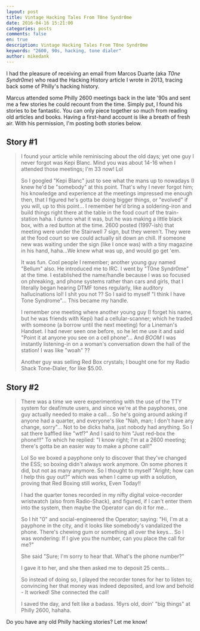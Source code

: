 ```yaml
---
layout: post
title: Vintage Hacking Tales From T0ne Syndr0me
date: 2016-04-16 15:21:00
categories: posts
comments: false
en: true
description: Vintage Hacking Tales From T0ne Syndr0me
keywords: "2600, 90s, hacking, tone dialer"
author: mikedank
---
```


I had the pleasure of receiving an email from Marcos Duarte (aka *T0ne Syndr0me*) who read the Hacking History article I wrote in 2013, tracing back some of Philly's hacking history.

Marcus attended some Philly 2600 meetings back in the late '90s and sent me a few stories he could recount from the time. Simply put, I found his stories to be fantastic. You can only piece together so much from reading old articles and books. Having a first-hand account is like a breath of fresh air. With his permission, I'm posting both stories below.

## Story #1

> I found your article while reminiscing about the old days; yet one guy I never forgot was Kepi Blanc. Mind you was about 14-16 when I attended those meetings; I'm 33 now! Lol
> 
> So I googled "Kepi Blanc" just to see what the mans up to nowadays (I knew he'd be "somebody" at this point. That's why I never forgot him; his knowledge and experience at the meetings impressed me enough then, that I figured he's gotta be doing bigger things, or "evolved" if you will, up to this point... I remember he'd bring a soldering-iron and build things right there at the table in the food court of the train-station haha. I dunno what it was, but he was making a little black box, with a red button at the time. 2600 posted (1997-ish) that meeting were under the Stairwell 7 sign, but they weren't. They were at the food court so we could actually sit down an chill. If someone new was waiting under the sign (like I once was) with a tiny magazine in his hand, haha...We knew what was up, and would go get 'em.
> 
> It was fun. Cool people I remember; another young guy named "Bellum" also. He introduced me to IRC.
> I went by "T0ne Syndr0me" at the time. I established the name/handle because I was so focused on phreaking, and phone systems rather than cars and girls, that I literally began hearing DTMF tones regularly, like auditory hallucinations lol!
> I shit you not ??
> So I said to myself "I think I have Tone Syndrome"... This became my handle.
> 
> I remember one meeting where another young guy (I forget his name, but he was friends with Kepi) had a cellular-scanner; which he traded with someone (a borrow until the next meeting) for a Lineman's Handset. I had never seen one before, so he let me use it and said "Point it at anyone you see on a cell phone"... And *BOOM* I was instantly listening-in on a woman's conversation down the hall of the station! I was like "woah" ??
> 
> Another guy was selling Red Box crystals; I bought one for my Radio Shack Tone-Dialer, for like $5.00.

## Story #2

> There was a time we were experimenting with the use of the TTY system for deaf/mute users, and since we're at the payphones, one guy actually needed to make a call... So he's going around asking if anyone had a quarter, and everyone's like "Nah, man; I don't have any change, sorry"... Not to be dicks haha, just nobody had anything. So I sat there baffled like "wtf?" And I said to him "Just red-box the phone!!!" 
> To which he replied: "I know right; I'm at a 2600 meeting; there's gotta be an easier way to make a phone call!" 
> 
> Lol
> So we boxed a payphone only to discover that they've changed the ESS; so boxing didn't always work anymore. On some phones it did, but not as many anymore. So I thought to myself "Aright; how can I help this guy out?" which was when I came up with a solution, proving that Red Boxing still works, Even Today!!
> 
> I had the quarter tones recorded in my nifty digital voice-recorder wristwatch (also from Radio-Shack), and figured, if I can't enter them into the system, then maybe the Operator can do it for me...
> 
> So I hit "0" and social-engineered the Operator; saying: "Hi, I'm at a payphone in the city, and it looks like somebody's vandalized the phone. There's chewing gum or something all over the keys... So I was wondering: If I give you the number, can you place the call for me?"
> 
> She said "Sure; I'm sorry to hear that. What's the phone number?"
> 
> I gave it to her, and she then asked me to deposit 25 cents...
> 
> So instead of doing so, I played the recorder tones for her to listen to; convincing her that money was indeed deposited, and low and behold - It worked!
She connected the call!
> 
> I saved the day, and felt like a badass. 16yrs old, doin' "big things" at Philly 2600, hahaha.

Do you have any old Philly hacking stories? Let me know!
